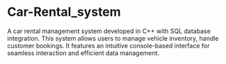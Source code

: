 # Car-Rental_system

A car rental management system developed in C++ with SQL database integration. This system allows users to manage vehicle inventory, handle customer bookings. It features an intuitive console-based interface for seamless interaction and efficient data management.

